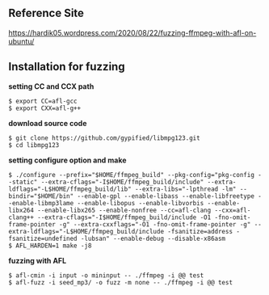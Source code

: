 ## Reference Site
https://hardik05.wordpress.com/2020/08/22/fuzzing-ffmpeg-with-afl-on-ubuntu/

## Installation for fuzzing
**setting CC and CCX path**
```
$ export CC=afl-gcc
$ export CXX=afl-g++
```
**download source code**
```
$ git clone https://github.com/gypified/libmpg123.git
$ cd libmpg123
```
**setting configure option and make**
```
$ ./configure --prefix="$HOME/ffmpeg_build" --pkg-config="pkg-config --static" --extra-cflags="-I$HOME/ffmpeg_build/include" --extra-ldflags="-L$HOME/ffmpeg_build/lib" --extra-libs="-lpthread -lm" --bindir="$HOME/bin" --enable-gpl --enable-libass --enable-libfreetype --enable-libmp3lame --enable-libopus --enable-libvorbis --enable-libx264 --enable-libx265 --enable-nonfree --cc=afl-clang --cxx=afl-clang++ --extra-cflags="-I$HOME/ffmpeg_build/include -O1 -fno-omit-frame-pointer -g" --extra-cxxflags="-O1 -fno-omit-frame-pointer -g" --extra-ldflags="-L$HOME/ffmpeg_build/include -fsanitize=address -fsanitize=undefined -lubsan" --enable-debug --disable-x86asm
$ AFL_HARDEN=1 make -j8
```
**fuzzing with AFL**
```
$ afl-cmin -i input -o mininput -- ./ffmpeg -i @@ test
$ afl-fuzz -i seed_mp3/ -o fuzz -m none -- ./ffmpeg -i @@ test
```
